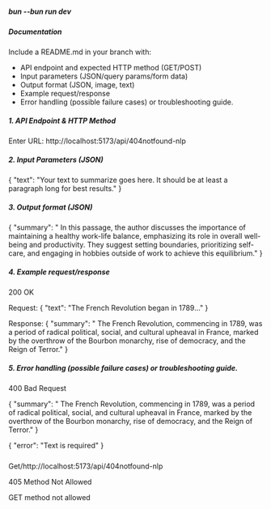 

##### bun --bun run dev


##### Documentation
Include a README.md in your branch with:
- API endpoint and expected HTTP method (GET/POST)
- Input parameters (JSON/query params/form data)
- Output format (JSON, image, text)
- Example request/response
- Error handling (possible failure cases) or troubleshooting guide.

##### 1. API Endpoint & HTTP Method
Enter URL: http://localhost:5173/api/404notfound-nlp

##### 2. Input Parameters (JSON)
{
    "text": "Your text to summarize goes here. It should be at least a paragraph long for best results."
}

##### 3. Output format (JSON)
{
    "summary": " In this passage, the author discusses the importance of maintaining a healthy work-life balance, emphasizing its role in overall well-being and productivity. They suggest setting boundaries, prioritizing self-care, and engaging in hobbies outside of work to achieve this equilibrium."
}

##### 4. Example request/response

200 OK

Request:
{
  "text": "The French Revolution began in 1789..."
}

Response:
{
    "summary": " The French Revolution, commencing in 1789, was a period of radical political, social, and cultural upheaval in France, marked by the overthrow of the Bourbon monarchy, rise of democracy, and the Reign of Terror."
}

##### 5. Error handling (possible failure cases) or troubleshooting guide.

400
Bad Request

{
    "summary": " The French Revolution, commencing in 1789, was a period of radical political, social, and cultural upheaval in France, marked by the overthrow of the Bourbon monarchy, rise of democracy, and the Reign of Terror."
}

{
    "error": "Text is required"
}

#####

Get/http://localhost:5173/api/404notfound-nlp

405
Method Not Allowed

GET method not allowed

